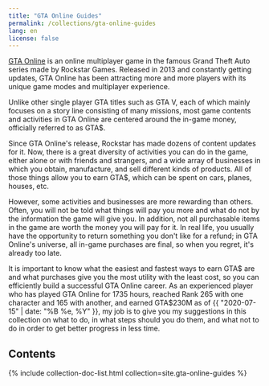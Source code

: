 ```yaml
---
title: "GTA Online Guides"
permalink: /collections/gta-online-guides
lang: en
license: false
---
```


[GTA Online](https://www.rockstargames.com/GTAOnline/) is an online multiplayer
game in the famous Grand Theft Auto series made by Rockstar Games. Released in
2013 and constantly getting updates, GTA Online has been attracting more and
more players with its unique game modes and multiplayer experience.

Unlike other single player GTA titles such as GTA V, each of which mainly
focuses on a story line consisting of many missions, most game contents and
activities in GTA Online are centered around the in-game money, officially
referred to as GTA$.

Since GTA Online's release, Rockstar has made dozens of content updates for it.
Now, there is a great diversity of activities you can do in the game, either
alone or with friends and strangers, and a wide array of businesses in which
you obtain, manufacture, and sell different kinds of products. All of those
things allow you to earn GTA$, which can be spent on cars, planes, houses, etc.

However, some activities and businesses are more rewarding than others. Often,
you will not be told what things will pay you more and what do not by the
information the game will give you. In addition, not all purchasable items in
the game are worth the money you will pay for it. In real life, you usually
have the opportunity to return something you don't like for a refund; in GTA
Online's universe, all in-game purchases are final, so when you regret, it's
already too late.

It is important to know what the easiest and fastest ways to earn GTA$ are and
what purchases give you the most utility with the least cost, so you can
efficiently build a successful GTA Online career. As an experienced player who
has played GTA Online for 1735 hours, reached Rank 265 with one character and
165 with another, and earned GTA$230M as of
{{ "2020-07-15" | date: "%B %e, %Y" }}, my job is to give you my suggestions in
this collection on what to do, in what steps should you do them, and what not
to do in order to get better progress in less time.

## Contents

{% include collection-doc-list.html collection=site.gta-online-guides %}
